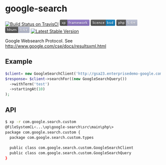 google-search
=============

[![Build Status on TravisCI](https://secure.travis-ci.org/xp-forge/google-search.svg)](http://travis-ci.org/xp-forge/google-search)
[![XP Framework Module](https://raw.githubusercontent.com/xp-framework/web/master/static/xp-framework-badge.png)](https://github.com/xp-framework/core)
[![BSD Licence](https://raw.githubusercontent.com/xp-framework/web/master/static/licence-bsd.png)](https://github.com/xp-framework/core/blob/master/LICENCE.md)
[![Required PHP 5.4+](https://raw.githubusercontent.com/xp-framework/web/master/static/php-5_4plus.png)](http://php.net/)
[![Required HHVM 3.4+](https://raw.githubusercontent.com/xp-framework/web/master/static/hhvm-3_4plus.png)](http://hhvm.com/)
[![Latest Stable Version](https://poser.pugx.org/xp-forge/google-search/version.png)](https://packagist.org/packages/xp-forge/google-search)


Google Websearch Protocol. See http://www.google.com/cse/docs/resultsxml.html

Example
-------

```php
$client= new GoogleSearchClient('http://gsa23.enterprisedemo-google.com/search');
$response= $client->searchFor((new GoogleSearchQuery())
  ->withTerm('test')
  ->startingAt(10)
);
```

API
--
```sh
$ xp -r com.google.search.custom
@FileSystemCL<...\xp\google-search\src\main\php\>
package com.google.search.custom {
  package com.google.search.custom.types

  public class com.google.search.custom.GoogleSearchClient
  public class com.google.search.custom.GoogleSearchQuery
}
```


